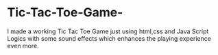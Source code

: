 # Tic-Tac-Toe-Game-
I made a working Tic Tac Toe Game just using html,css and Java Script Logics with some sound effects which enhances the playing experience even more. 
